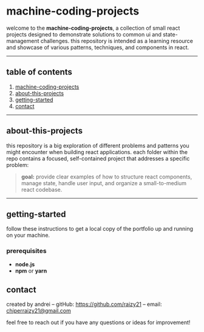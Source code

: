 # machine-coding-projects

welcome to the **machine-coding-projects**, a collection of small react projects designed to demonstrate solutions to common ui and state-management challenges. this repository is intended as a learning resource and showcase of various patterns, techniques, and components in react.

---

## table of contents

1. [machine-coding-projects](#machine-coding-projects)
2. [about-this-projects](#about-this-projects)
3. [getting-started](#getting-started)
4. [contact](#contact)

---

## about-this-projects

this repository is a big exploration of different problems and patterns you might encounter when building react applications. each folder within the repo contains a focused, self-contained project that addresses a specific problem:

> **goal:** provide clear examples of how to structure react components, manage state, handle user input, and organize a small-to-medium react codebase.

---

## getting-started

follow these instructions to get a local copy of the portfolio up and running on your machine.

### prerequisites

- **node.js**
- **npm** or **yarn**

## contact

created by andrei
– gitHub: https://github.com/raizy21
– email: chiperraizy21@gmail.com

feel free to reach out if you have any questions or ideas for improvement!
